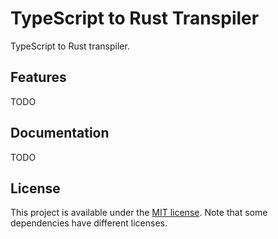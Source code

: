 # TypeScript to Rust Transpiler

TypeScript to Rust transpiler.

## Features

TODO

## Documentation

TODO

## License

This project is available under the [MIT license](LICENSE.md). Note that some dependencies have different licenses.
